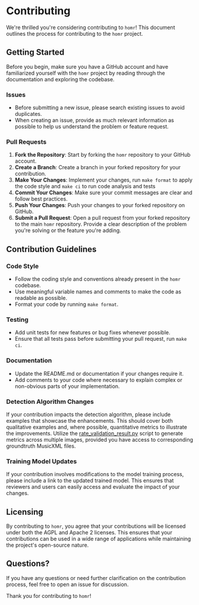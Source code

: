 # Contributing

We're thrilled you're considering contributing to `homr`! This document outlines the process for contributing to the `homr` project.

## Getting Started

Before you begin, make sure you have a GitHub account and have familiarized yourself with the `homr` project by reading through the documentation and exploring the codebase.

### Issues

- Before submitting a new issue, please search existing issues to avoid duplicates.
- When creating an issue, provide as much relevant information as possible to help us understand the problem or feature request.

### Pull Requests

1. **Fork the Repository**: Start by forking the `homr` repository to your GitHub account.
2. **Create a Branch**: Create a branch in your forked repository for your contribution.
3. **Make Your Changes**: Implement your changes, run `make format` to apply the code style and `make ci` to run code analysis and tests
4. **Commit Your Changes**: Make sure your commit messages are clear and follow best practices.
5. **Push Your Changes**: Push your changes to your forked repository on GitHub.
6. **Submit a Pull Request**: Open a pull request from your forked repository to the main `homr` repository. Provide a clear description of the problem you're solving or the feature you're adding.

## Contribution Guidelines

### Code Style

- Follow the coding style and conventions already present in the `homr` codebase.
- Use meaningful variable names and comments to make the code as readable as possible.
- Format your code by running `make format`.

### Testing

- Add unit tests for new features or bug fixes whenever possible.
- Ensure that all tests pass before submitting your pull request, run `make ci`.

### Documentation

- Update the README.md or documentation if your changes require it.
- Add comments to your code where necessary to explain complex or non-obvious parts of your implementation.

### Detection Algorithm Changes

If your contribution impacts the detection algorithm, please include examples that showcase the enhancements. 
This should cover both qualitative examples and, where possible, quantitative metrics to illustrate the improvements. 
Utilize the [rate_validation_result.py](https://github.com/liebharc/homr/blob/main/validation/rate_validation_result.py) script to generate metrics across multiple images, 
provided you have access to corresponding groundtruth MusicXML files.

### Training Model Updates

If your contribution involves modifications to the model training process, please include a link to the updated trained model. 
This ensures that reviewers and users can easily access and evaluate the impact of your changes.

## Licensing

By contributing to `homr`, you agree that your contributions will be licensed under both the AGPL and Apache 2 licenses. This ensures that your contributions can be used in a wide range of applications while maintaining the project's open-source nature.

## Questions?

If you have any questions or need further clarification on the contribution process, feel free to open an issue for discussion.

Thank you for contributing to `homr`!

